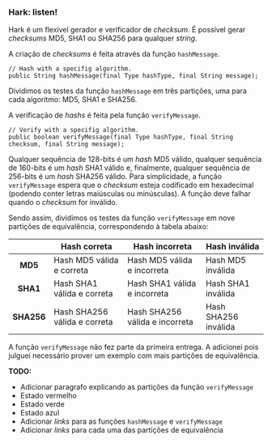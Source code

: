 ### Hark: listen!

Hark é um flexível gerador e verificador de _checksum_. É possível gerar _checksums_ MD5, SHA1 ou SHA256 para qualquer _string_.

A criação de _checksums_ é feita através da função `hashMessage`.

    // Hash with a specifig algorithm.
    public String hashMessage(final Type hashType, final String message);

Dividimos os testes da função `hashMessage` em três partições, uma para cada algoritmo: MD5, SHA1 e SHA256.

A verificação de _hashs_ é feita pela função `verifyMessage`.

    // Verify with a specifig algorithm.
    public boolean verifyMessage(final Type hashType, final String checksum, final String message);

Qualquer sequência de 128-bits é um _hash_ MD5 válido, qualquer sequência de 160-bits é um _hash_ SHA1 válido e, finalmente, qualquer sequência de 256-bits é um _hash_ SHA256 válido. Para simplicidade, a função `verifyMessage` espera que o _checksum_ esteja codificado em hexadecimal (podendo conter letras maiúsculas ou minúsculas). A função deve falhar quando o _checksum_ for inválido.

Sendo assim, dividimos os testes da função `verifyMessage` em nove partições de equivalência, correspondendo à tabela abaixo:

|            | **Hash correta**             | **Hash incorreta**             | **Hash inválida**    |
|:----------:|------------------------------|--------------------------------|----------------------|
| **MD5**    | Hash MD5 válida e correta    | Hash MD5 válida e incorreta    | Hash MD5 inválida    |
| **SHA1**   | Hash SHA1 válida e correta   | Hash SHA1 válida e incorreta   | Hash SHA1 inválida   |
| **SHA256** | Hash SHA256 válida e correta | Hash SHA256 válida e incorreta | Hash SHA256 inválida |

A função `verifyMessage` não fez parte da primeira entrega. A adicionei pois julguei necessário prover um exemplo com mais partições de equivalência.

**TODO:**
- Adicionar paragrafo explicando as partições da função `verifyMessage`
- Estado vermelho
- Estado verde
- Estado azul
- Adicionar _links_ para as funções `hashMessage` e `verifyMessage`
- Adicionar _links_ para cada uma das partições de equivalência
